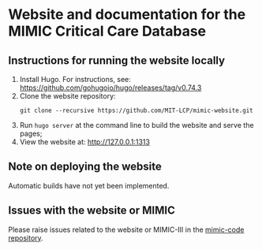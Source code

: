 # Website and documentation for the MIMIC Critical Care Database

## Instructions for running the website locally

1. Install Hugo. For instructions, see: https://github.com/gohugoio/hugo/releases/tag/v0.74.3
2. Clone the website repository:
   ```
   git clone --recursive https://github.com/MIT-LCP/mimic-website.git
   ```
3. Run ```hugo server``` at the command line to build the website and serve the pages;
4. View the website at: http://127.0.0.1:1313

## Note on deploying the website

Automatic builds have not yet been implemented. 

## Issues with the website or MIMIC

Please raise issues related to the website or MIMIC-III in the [mimic-code repository](https://github.com/mit-lcp/mimic-code).